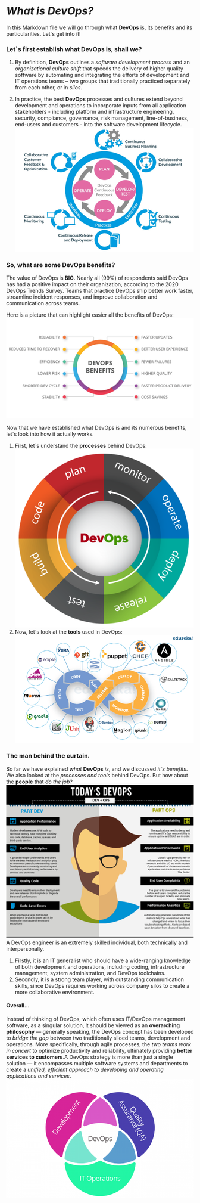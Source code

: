 # ***What is DevOps?***
In this Markdown file we will go through what **DevOps** is, its benefits  and its particularities. Let`s get into it!


### Let`s first establish what DevOps is, shall we? ###
1. By definition, **DevOps** outlines a _software development process_ and an _organizational culture shift_ that speeds the delivery of higher quality software by automating and integrating the efforts of development and IT operations teams – two groups that traditionally practiced separately from each other, or in _silos_.

2. In practice, the best **DevOps** processes and cultures extend beyond development and operations to incorporate inputs from all application stakeholders - including platform and infrastructure engineering, security, compliance, governance, risk management, line-of-business, end-users and customers - into the software development lifecycle.
     ![](Screen%20Shot%202017-07-11%20at%2016.18.35.png)








### So, what are some DevOps benefits? ###

The value of DevOps is **BIG**. Nearly all (99%) of respondents said DevOps has had a positive impact on their organization, according to the 2020 DevOps Trends Survey. Teams that practice DevOps ship better work faster, streamline incident responses, and improve collaboration and communication across teams.

Here is a picture that can highlight easier all the benefits of DevOps:
![](key-benefits-of-devops.jpeg)

Now that we have established what DevOps is and its numerous benefits, let`s look into how it actually works.  

1. First, let`s understand the **processes** behind DevOps:
     ![](R.png)
2. Now, let`s look at the **tools** used in DevOps:
       ![](1_F0Sqmqz3ubCzxYAAup2oLQ.png)


### The man behind the curtain. ###
So far we have explained _what_ **DevOps** _is_, and we discussed _it`s benefits_. We also looked at the _processes and tools_ behind DevOps. But how about the **people** that _do the job_? 
    ![](DevOps-Edureka.png)
A DevOps engineer is an extremely skilled individual, both technically and interpersonally.  
1. Firstly, it is an IT generalist who should have a wide-ranging knowledge of both development and operations, including coding, infrastructure management, system administration, and DevOps toolchains. 
2. Secondly, it is a strong team player, with outstanding communication skills, since DevOps requires working across company silos to create a more collaborative environment. 


#### Overall... ####
Instead of thinking of DevOps, which often uses IT/DevOps management software, as a singular solution, it should be viewed as an **overarching philosophy** — generally speaking, the DevOps concept has been developed to _bridge the gap_ between two traditionally siloed teams, development and operations. More specifically, through agile processes, the _two teams work in concert_ to optimize productivity and reliability, ultimately providing **better services to customers**.A DevOps strategy is more than just a single solution — it encompasses multiple software systems and departments to create a _unified, efficient approach to developing and operating applications and services_. 
    ![](DevOps-definition.png)